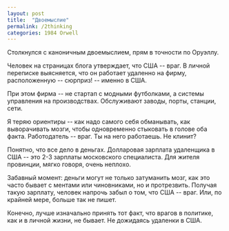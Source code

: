 ```yaml
---
layout: post
title:  "Двоемыслие"
permalink: /2thinking
categories: 1984 Orwell
---
```


Столкнулся с каноничным двоемыслием, прям в точности по Оруэллу.

Человек на страницах блога утверждает, что США -- враг. В личной переписке
выясняется, что он работает удаленно на фирму, расположенную -- сюрприз! --
именно в США.

При этом фирма -- не стартап с модными футболками, а системы управления на
производствах. Обслуживают заводы, порты, станции, сети.

Я теряю ориентиры -- как надо самого себя обманывать, как выворачивать мозги,
чтобы одновременно стыковать в голове оба факта. Работодатель -- враг. Ты на
него работаешь. Не клинит?

Понятно, что все дело в деньгах. Долларовая зарплата удаленщика в США -- это 2-3
зарплаты московского специалиста. Для жителя провинции, мягко говоря, очень
неплохо.

Забавный момент: деньги могут не только затуманить мозг, как это часто бывает с
ментами или чиновниками, но и протрезвить. Получая такую зарплату, человек
напрочь забыл о том, что США -- враг. Или, по крайней мере, больше так не пишет.

Конечно, лучше изначально принять тот факт, что врагов в политике, как и в
личной жизни, не бывает. Не дожидаясь удаленки в США.
